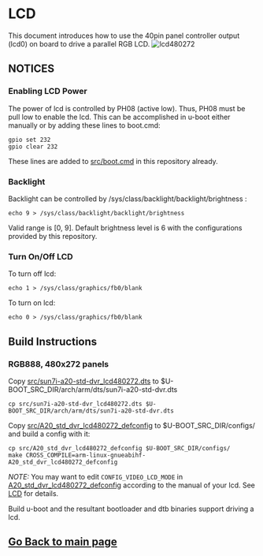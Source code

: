 # LCD
This document introduces how to use the 40pin panel controller output (lcd0) on board to drive a parallel RGB LCD.
![lcd480272](../img/lcd480272.png)

## NOTICES
### Enabling LCD Power
The power of lcd is controlled by PH08 (active low). Thus, PH08 must be pull low to enable the lcd. This can be accomplished in u-boot either manually or by adding these lines to boot.cmd:
```
gpio set 232
gpio clear 232
```
These lines are added to [src/boot.cmd](https://github.com/SdtElectronics/sun7i-std-dvr/blob/master/src/boot.cmd) in this repository already.

### Backlight
Backlight can be controlled by /sys/class/backlight/backlight/brightness :
```
echo 9 > /sys/class/backlight/backlight/brightness
```
Valid range is [0, 9]. Default brightness level is 6 with the configurations provided by this repository.

### Turn On/Off LCD

To turn off lcd:
```
echo 1 > /sys/class/graphics/fb0/blank
```
To turn on lcd:
```
echo 0 > /sys/class/graphics/fb0/blank
```
## Build Instructions
### RGB888, 480x272 panels
Copy [src/sun7i-a20-std-dvr_lcd480272.dts](https://github.com/SdtElectronics/sun7i-std-dvr/blob/master/src/sun7i-a20-std-dvr_lcd480272.dts) to $U-BOOT_SRC_DIR/arch/arm/dts/sun7i-a20-std-dvr.dts
```
cp src/sun7i-a20-std-dvr_lcd480272.dts $U-BOOT_SRC_DIR/arch/arm/dts/sun7i-a20-std-dvr.dts
```
Copy [src/A20_std_dvr_lcd480272_defconfig](https://github.com/SdtElectronics/sun7i-std-dvr/blob/master/src/A20_std_dvr_lcd480272_defconfig) to $U-BOOT_SRC_DIR/configs/ and build a config with it:
```
cp src/A20_std_dvr_lcd480272_defconfig $U-BOOT_SRC_DIR/configs/
make CROSS_COMPILE=arm-linux-gnueabihf- A20_std_dvr_lcd480272_defconfig
```
*NOTE:* You may want to edit `CONFIG_VIDEO_LCD_MODE` in [A20_std_dvr_lcd480272_defconfig](https://github.com/SdtElectronics/sun7i-std-dvr/blob/master/src/A20_std_dvr_lcd480272_defconfig) according to the manual of your lcd. See [LCD](https://linux-sunxi.org/LCD) for details.

Build u-boot and the resultant bootloader and dtb binaries support driving a lcd.

## [Go Back to main page](../README.md)